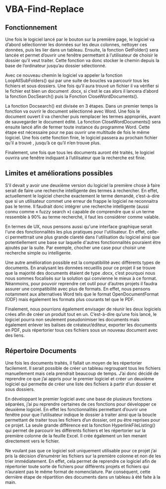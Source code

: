 # VBA-Find-Replace

## Fonctionnement
Une fois le logiciel lancé par le bouton sur la première page, le logiciel va d’abord sélectionner les données sur les deux colonnes, nettoyer ces données, puis les lier dans un tableau. Ensuite,  la fonction GetFolder() sera lancée et permet d’ouvrir une fenêtre permettant à l’utilisateur de choisir le dossier qu’il veut traiter. Cette fonction va donc stocker le chemin depuis la base de l’ordinateur jusqu’au dossier sélectionné. 

Avec ce nouveau chemin le logiciel va appeler la fonction LoopAllSubFolders() qui par une suite de boucles va parcourir tous les fichiers et sous dossiers. Une fois qu’il aura trouvé un fichier il va vérifier si le fichier est bien un document .docx, si c’est le cas alors il lancera d’abord la fonction DocSearch() puis la Fonction CloseWordDocuments().

La fonction Docsearch() est divisée en 3 étapes. Dans un premier temps la fonction va ouvrir le document sélectionné avec Word. Une fois le document ouvert il va chercher puis remplacer les termes appropriés, avant de sauvegarder le document édité. La fonction CloseWordDocuments() sera ensuite lancé afin de fermer toute instance du programme Word. Cette étape est nécessaire pour ne pas ouvrir une multitude de fois le même logiciel. Une fois cette fonction finie, le logiciel passera au prochain fichier qu’il a trouvé , jusqu’à ce qu’il n’en trouve plus.

Finalement, une fois que tous les documents auront été traités, le logiciel ouvrira une fenêtre indiquant à l’utilisateur que la recherche est finie. 

## Limites et améliorations possibles
S’il devait y avoir une deuxième version du logiciel la première chose à faire serait de faire une recherche intelligente des termes à rechercher. En effet, actuellement le logiciel cherche exactement le terme demandé, c’est-à-dire que si un utilisateur commet une erreur de frappe le logiciel ne reconnaitra pas le terme.  Il faudrait donc intégrer une recherche intelligente (aussi connu comme « fuzzy search ») capable de comprendre que si un terme ressemble à 90% au terme recherché,  il faut les considérer comme valable.

En termes de UX, nous pensons aussi qu'une interface graphique serait l'une des fonctionnalités les plus pratiques pour l'utilisateur. En effet, celle-ci permettrrait une plus grande clareté dans l'utilisation du logiciel ainsi que potentiellement une base sur laquelle d'autres fonctionnalités pouraient être ajoutés par la suite. Par exemple, chocher une case pour choisir une recherche simple ou intelligente. 

Une autre amélioration possible est la compatibilité avec différents types de documents. En analysant les données recueillis pour ce projet il se trouve que la majorité des documents étaient de type .docx, c’est pourquoi nous nous sommes focalisés sur la solution qui convienne le mieux à ce format. Néanmoins, pour pouvoir reprendre cet outil pour d’autres projets il faudra assurer une compatibilité avec plus de formats. En effet, nous pensons notamment aux alternatives Word tels que le format OpenDocumentFormat (ODF) mais également les formats plus courants tel que le PDF. 

Finalement, nous pourrions également envisager de réunir les deux logiciels crées afin de créer un produit tout en un. C’est-à-dire qu’une fois lancé, le logiciel pourra non seulement pseudonimiser les documents mais également enlever les balises de créateur/éditeur, exporter les documents en PDF, puis répertorier tous ces fichiers sous un nouveau document avec des liens. 


## Répertoire Documents

Une fois les documents traités, il fallait un moyen de les répertorier facilement. Il serait possible de créer un tableau regroupant tous les fichiers manuellement mais cela prendrait beaucoup de temps. J’ai donc décidé de reprendre ce que j’ai appris pour le premier logiciel et créer un deuxième logiciel qui permette de créer une liste des fichiers à partir d’un dossier et sous dossiers. 

En développant le premier logiciel avec une base de plusieurs fonctions séparées, j’ai pu reprendre certaines de ces fonctions pour développer ce deuxième logiciel. En effet les fonctionnalités permettant d’ouvrir une fenêtre pour que l’utilisateur indique le dossier à traiter ainsi que la boucle permettant de traiter tous les fichiers d’un dossier, ont pu être reprises pour ce projet. La seule grande différence est la fonction HyperlinkFileListing() qui permet de parcourir les différents fichiers et les répertorier sur la première colonne de la feuille Excel. Il crée également un lien menant directement vers le fichier. 

Ne voulant pas que ce logiciel soit uniquement utilisable pour ce projet j’ai pris la décision d’énumérer les fichiers sur la première colonne et non de les trier immédiatement. En effet, cela permet de reprendre ce logiciel afin de répertorier toute sorte de fichiers pour différents projets et fichiers qui n’auraient pas le même format de nomenclature. Par conséquent, cette dernière étape de répartition des documents dans un tableau à été faite à la main. 
